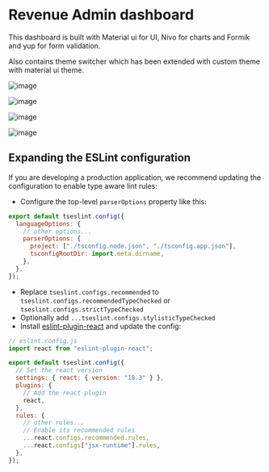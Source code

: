 # Revenue Admin dashboard

This dashboard is built with Material ui for UI, Nivo for charts and Formik and yup for form validation.

Also contains theme switcher which has been extended with custom theme with material ui theme.

![image](https://github.com/user-attachments/assets/dbfc45d5-f1e1-409b-a7c9-4c1dbfdd18c7)

![image](https://github.com/user-attachments/assets/b1fab475-94c3-4e6e-88c6-bb824dfe22a3)

![image](https://github.com/user-attachments/assets/a1615650-3d71-4b08-af07-a6c3e5ff8077)

![image](https://github.com/user-attachments/assets/d020c5ea-0a8d-4d23-a45c-b4fa99ed196c)


## Expanding the ESLint configuration

If you are developing a production application, we recommend updating the configuration to enable type aware lint rules:

- Configure the top-level `parserOptions` property like this:

```js
export default tseslint.config({
  languageOptions: {
    // other options...
    parserOptions: {
      project: ["./tsconfig.node.json", "./tsconfig.app.json"],
      tsconfigRootDir: import.meta.dirname,
    },
  },
});
```

- Replace `tseslint.configs.recommended` to `tseslint.configs.recommendedTypeChecked` or `tseslint.configs.strictTypeChecked`
- Optionally add `...tseslint.configs.stylisticTypeChecked`
- Install [eslint-plugin-react](https://github.com/jsx-eslint/eslint-plugin-react) and update the config:

```js
// eslint.config.js
import react from "eslint-plugin-react";

export default tseslint.config({
  // Set the react version
  settings: { react: { version: "18.3" } },
  plugins: {
    // Add the react plugin
    react,
  },
  rules: {
    // other rules...
    // Enable its recommended rules
    ...react.configs.recommended.rules,
    ...react.configs["jsx-runtime"].rules,
  },
});
```
